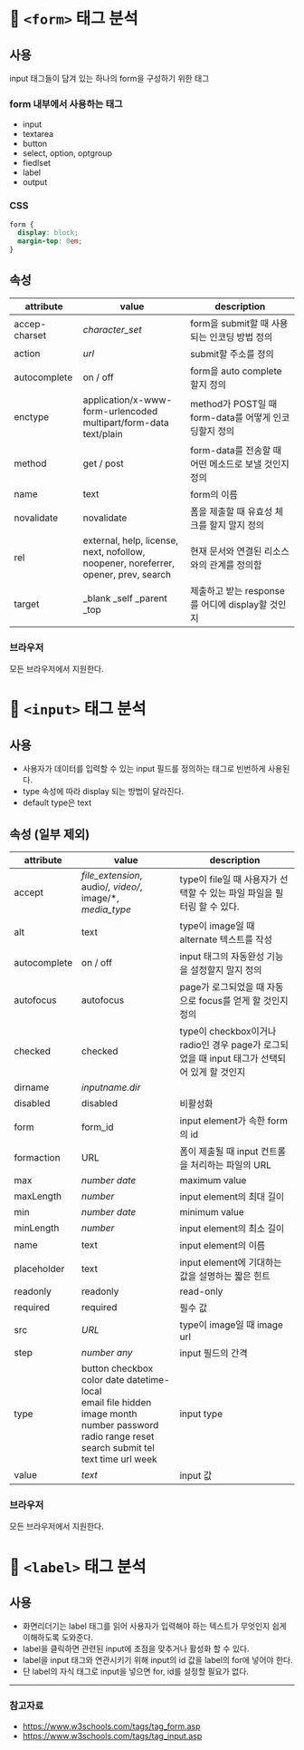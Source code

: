 # 🧩 `<form>` 태그 분석

## 사용

input 태그들이 담겨 있는 하나의 form을 구성하기 위한 태그

### form 내부에서 사용하는 태그
- input
- textarea
- button
- select, option, optgroup
- fiedlset
- label
- output

### CSS

```css
form {
  display: block;
  margin-top: 0em;
}
```

## 속성

attribute | value | description
--- | --- | ---
accep-charset | *character_set* | form을 submit할 때 사용되는 인코딩 방법 정의
action | *url* | submit할 주소를 정의
autocomplete | on / off | form을 auto complete할지 정의
enctype | application/x-www-form-urlencoded <br> multipart/form-data <br> text/plain | method가 POST일 때 form-data를 어떻게 인코딩할지 정의
method | get / post | form-data를 전송할 때 어떤 메소드로 보낼 것인지 정의
name | text | form의 이름
novalidate | novalidate | 폼을 제출할 때 유효성 체크를 할지 말지 정의
rel | 	external, help, license, next, nofollow, <br> noopener, noreferrer, opener, prev, search | 현재 문서와 연결된 리소스와의 관계를 정의함
target | _blank _self _parent _top | 제출하고 받는 response를 어디에 display할 것인지

### 브라우저

모든 브라우저에서 지원한다.

# 🧩 `<input>` 태그 분석

## 사용

- 사용자가 데이터를 입력할 수 있는 input 필드를 정의하는 태그로 빈번하게 사용된다.
- type 속성에 따라 display 되는 방법이 달라진다.
- default type은 text

## 속성 (일부 제외)

attribute | value | description
--- | --- | ---
accept | *file_extension*, audio/*, video/*, image/*, *media_type* | type이 file일 때 사용자가 선택할 수 있는 파일 파일을 필터링 할 수 있다.
alt | text | type이 image일 때 alternate 텍스트를 작성
autocomplete | on / off | input 태그의 자동완성 기능을 설정할지 말지 정의
autofocus | autofocus | page가 로그되었을 때 자동으로 focus를 얻게 할 것인지 정의
checked | checked | type이 checkbox이거나 radio인 경우 page가 로그되었을 때 input 태그가 선택되어 있게 할 것인지
dirname | *inputname.dir* | 
disabled | disabled | 비활성화
form | form_id | input element가 속한 form의 id
formaction | URL | 폼이 제출될 때 input 컨트롤을 처리하는 파일의 URL
max | *number date* | maximum value
maxLength | *number* | input element의 최대 길이
min | *number date* | minimum value
minLength | *number* | input element의 최소 길이
name | text | input element의 이름
placeholder | text | input element에 기대하는 값을 설명하는 짧은 힌트
readonly | readonly | read-only
required | required | 필수 값
src | *URL* | type이 image일 때 image url
step | *number any* | input 필드의 간격
type | button checkbox color date datetime-local <br> email file hidden image month <br> number password radio range reset <br> search submit tel text time url week | input type
value | *text* | input 값

### 브라우저

모든 브라우저에서 지원한다.

# 🧩 `<label>` 태그 분석

## 사용
- 화면리더기는 label 태그를 읽어 사용자가 입력해야 하는 텍스트가 무엇인지 쉽게 이해하도록 도와준다.
- label을 클릭하면 관련된 input에 초점을 맞추거나 활성화 할 수 있다.
- label을 input 태그와 연관시키기 위해 input의 id 값을 label의 for에 넣어야 한다.
- 단 label의 자식 태그로 input을 넣으면 for, id를 설정할 필요가 없다.

---

### 참고자료
- https://www.w3schools.com/tags/tag_form.asp
- https://www.w3schools.com/tags/tag_input.asp